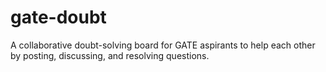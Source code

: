 # gate-doubt
A collaborative doubt-solving board for GATE aspirants to help each other by posting, discussing, and resolving questions.
